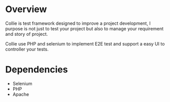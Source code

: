 # Overview
Collie is test framework designed to improve a project development, I purpose is not just to test your project but also to manage your requirement and story of project.

Collie use PHP and selenium to implement E2E test and support a easy UI to controller your tests.


# Dependencies
* Selenium
* PHP
* Apache
